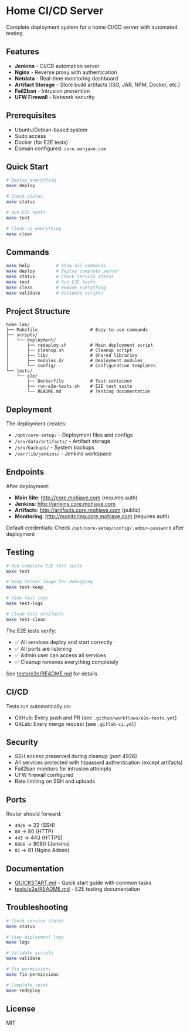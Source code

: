 # Home CI/CD Server

Complete deployment system for a home CI/CD server with automated testing.

## Features

- **Jenkins** - CI/CD automation server
- **Nginx** - Reverse proxy with authentication
- **Netdata** - Real-time monitoring dashboard
- **Artifact Storage** - Store build artifacts (ISO, JAR, NPM, Docker, etc.)
- **Fail2ban** - Intrusion prevention
- **UFW Firewall** - Network security

## Prerequisites

- Ubuntu/Debian-based system
- Sudo access
- Docker (for E2E tests)
- Domain configured: `core.mohjave.com`

## Quick Start

```bash
# Deploy everything
make deploy

# Check status
make status

# Run E2E tests
make test

# Clean up everything
make clean
```

## Commands

```bash
make help          # Show all commands
make deploy        # Deploy complete server
make status        # Check service status
make test          # Run E2E tests
make clean         # Remove everything
make validate      # Validate scripts
```

## Project Structure

```
home-lab/
├── Makefile                    # Easy-to-use commands
├── scripts/
│   └── deployment/
│       ├── redeploy.sh         # Main deployment script
│       ├── cleanup.sh          # Cleanup script
│       ├── lib/                # Shared libraries
│       ├── modules.d/          # Deployment modules
│       └── config/             # Configuration templates
└── tests/
    └── e2e/
        ├── Dockerfile          # Test container
        ├── run-e2e-tests.sh    # E2E test suite
        └── README.md           # Testing documentation
```

## Deployment

The deployment creates:

- `/opt/core-setup/` - Deployment files and configs
- `/srv/data/artifacts/` - Artifact storage
- `/srv/backups/` - System backups
- `/var/lib/jenkins/` - Jenkins workspace

## Endpoints

After deployment:

- **Main Site**: http://core.mohjave.com (requires auth)
- **Jenkins**: http://jenkins.core.mohjave.com
- **Artifacts**: http://artifacts.core.mohjave.com (public)
- **Monitoring**: http://monitoring.core.mohjave.com (requires auth)

Default credentials: Check `/opt/core-setup/config/.admin-password` after deployment

## Testing

```bash
# Run complete E2E test suite
make test

# Keep Docker image for debugging
make test-keep

# View test logs
make test-logs

# Clean test artifacts
make test-clean
```

The E2E tests verify:
- ✅ All services deploy and start correctly
- ✅ All ports are listening
- ✅ Admin user can access all services
- ✅ Cleanup removes everything completely

See [tests/e2e/README.md](tests/e2e/README.md) for details.

## CI/CD

Tests run automatically on:
- GitHub: Every push and PR (see `.github/workflows/e2e-tests.yml`)
- GitLab: Every merge request (see `.gitlab-ci.yml`)

## Security

- SSH access preserved during cleanup (port 4926)
- All services protected with htpasswd authentication (except artifacts)
- Fail2ban monitors for intrusion attempts
- UFW firewall configured
- Rate limiting on SSH and uploads

## Ports

Router should forward:
- `4926` → 22 (SSH)
- `80` → 80 (HTTP)
- `443` → 443 (HTTPS)
- `8080` → 8080 (Jenkins)
- `81` → 81 (Nginx Admin)

## Documentation

- [QUICKSTART.md](QUICKSTART.md) - Quick start guide with common tasks
- [tests/e2e/README.md](tests/e2e/README.md) - E2E testing documentation

## Troubleshooting

```bash
# Check service status
make status

# View deployment logs
make logs

# Validate scripts
make validate

# Fix permissions
make fix-permissions

# Complete reset
make redeploy
```

## License

MIT
